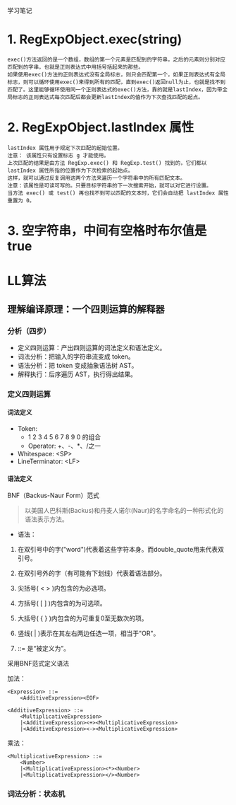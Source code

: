 学习笔记
# 1. RegExpObject.exec(string)
    exec()方法返回的是一个数组，数组的第一个元素是匹配到的字符串，之后的元素则分别对应匹配到的字串，也就是正则表达式中用括号括起来的那些。
    如果使用exec()方法的正则表达式没有全局标志，则只会匹配第一个，如果正则表达式有全局标志，则可以循环使用exec()来得到所有的匹配，直到exec()返回null为止，也就是找不到匹配了。这里能够循环使用同一个正则表达式的exec()方法，靠的就是lastIndex，因为带全局标志的正则表达式每次匹配后都会更新lastIndex的值作为下次查找匹配的起点。

# 2. RegExpObject.lastIndex 属性
    lastIndex 属性用于规定下次匹配的起始位置。
    注意： 该属性只有设置标志 g 才能使用。
    上次匹配的结果是由方法 RegExp.exec() 和 RegExp.test() 找到的，它们都以 lastIndex 属性所指的位置作为下次检索的起始点。
    这样，就可以通过反复调用这两个方法来遍历一个字符串中的所有匹配文本。
    注意：该属性是可读可写的。只要目标字符串的下一次搜索开始，就可以对它进行设置。
    当方法 exec() 或 test() 再也找不到可以匹配的文本时，它们会自动把 lastIndex 属性重置为 0。

# 3. 空字符串，中间有空格时布尔值是true



# LL算法

## 理解编译原理：一个四则运算的解释器

### 分析（四步）

- 定义四则运算：产出四则运算的词法定义和语法定义。
- 词法分析：把输入的字符串流变成 token。
- 语法分析：把 token 变成抽象语法树 AST。
- 解释执行：后序遍历 AST，执行得出结果。

### 定义四则运算

#### 词法定义

- Token:
    - 1 2 3 4 5 6 7 8 9 0 的组合
    - Operator: +、-、*、/之一
- Whitespace: \<SP>
- LineTerminator: \<LF><CR>


#### 语法定义

BNF（Backus-Naur Form）范式

> 以美国人巴科斯(Backus)和丹麦人诺尔(Naur)的名字命名的一种形式化的语法表示方法。

- 语法：

1. 在双引号中的字("word")代表着这些字符本身。而double_quote用来代表双引号。

2. 在双引号外的字（有可能有下划线）代表着语法部分。

3. 尖括号( < > )内包含的为必选项。

4. 方括号( [ ] )内包含的为可选项。

5. 大括号( { } )内包含的为可重复0至无数次的项。

6. 竖线( | )表示在其左右两边任选一项，相当于"OR"。

7. ::= 是“被定义为”。

采用BNF范式定义语法

加法：

```
<Expression> ::= 
    <AdditiveExpression><EOF>

<AdditiveExpression> ::= 
    <MultiplicativeExpression>
    |<AdditiveExpression><+><MultiplicativeExpression>
    |<AdditiveExpression><-><MultiplicativeExpression>
```

乘法：

```
<MultiplicativeExpression> ::= 
    <Number>
    |<MultiplicativeExpression><*><Number>
    |<MultiplicativeExpression></><Number>
```

### 词法分析：状态机

